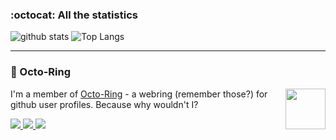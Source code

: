 ### :octocat: All the statistics

 ![github stats](https://github-readme-stats.vercel.app/api?username=blaze-github&show_icons=true&hide_title=true)
 ![Top Langs](https://github-readme-stats.vercel.app/api/top-langs/?username=blaze-github)

---

### :octopus: Octo-Ring

<a href="https://octo-ring.com/"><img width="64" height="65" src="https://octo-ring.com/static/img/octo.png" align="right" alt=""></a>

I'm a member of [Octo-Ring](https://octo-ring.com/) - a webring (remember those?) for github user profiles. Because why wouldn't I? 

<a href="https://octo-ring.com/p/splitbrain/prev">
<img src='https://raster.shields.io/badge/%20-Previous%20profile-blue.svg?style=for-the-badge'>
 </a><a href="https://octo-ring.com/p/splitbrain/random">
<img src='https://raster.shields.io/badge/%20-Random%20profile-blue.svg?style=for-the-badge'>
 </a><a href="https://octo-ring.com/p/splitbrain/next">
<img src='https://raster.shields.io/badge/%20-Next%20profile-blue.svg?style=for-the-badge'>
 </a>
